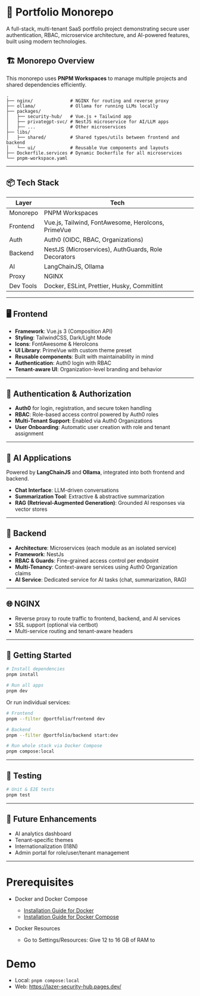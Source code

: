 # 🧩 Portfolio Monorepo

A full-stack, multi-tenant SaaS portfolio project demonstrating secure user authentication, RBAC, microservice architecture, and AI-powered features, built using modern technologies.

## 🏗️ Monorepo Overview

This monorepo uses **PNPM Workspaces** to manage multiple projects and shared dependencies efficiently.

```
.
├── nginx/              # NGINX for routing and reverse proxy
├── ollama/             # Ollama for running LLMs locally
├── packages/
│   ├── security-hub/   # Vue.js + Tailwind app
│   ├── privategpt-svc/ # NestJS microservice for AI/LLM apps
│   ├── ...             # Other microservices
├── libs/
│   ├── shared/         # Shared types/utils between frontend and backend
│   └── ui/             # Reusable Vue components and layouts
├── Dockerfile.services # Dynamic Dockerfile for all microservices
└── pnpm-workspace.yaml
```

---


## 📦 Tech Stack

| Layer       | Tech                                                |
|-------------|-----------------------------------------------------|
| Monorepo    | PNPM Workspaces                                     |
| Frontend    | Vue.js, Tailwind, FontAwesome, HeroIcons, PrimeVue  |
| Auth        | Auth0 (OIDC, RBAC, Organizations)                   |
| Backend     | NestJS (Microservices), AuthGuards, Role Decorators |
| AI          | LangChainJS, Ollama                                 |
| Proxy       | NGINX                                               |
| Dev Tools   | Docker, ESLint, Prettier, Husky, Commitlint         |

---


## 🖥️ Frontend

- **Framework**: Vue.js 3 (Composition API)
- **Styling**: TailwindCSS, Dark/Light Mode
- **Icons**: FontAwesome & HeroIcons
- **UI Library**: PrimeVue with custom theme preset
- **Reusable components**: Built with maintainability in mind
- **Authentication**: Auth0 login with RBAC
- **Tenant-aware UI**: Organization-level branding and behavior

---

## 🔐 Authentication & Authorization

- **Auth0** for login, registration, and secure token handling
- **RBAC**: Role-based access control powered by Auth0 roles
- **Multi-Tenant Support**: Enabled via Auth0 Organizations
- **User Onboarding**: Automatic user creation with role and tenant assignment

---

## 🧠 AI Applications

Powered by **LangChainJS** and **Ollama**, integrated into both frontend and backend.

- **Chat Interface**: LLM-driven conversations
- **Summarization Tool**: Extractive & abstractive summarization
- **RAG (Retrieval-Augmented Generation)**: Grounded AI responses via vector stores

---

## 🔧 Backend

- **Architecture**: Microservices (each module as an isolated service)
- **Framework**: NestJs
- **RBAC & Guards**: Fine-grained access control per endpoint
- **Multi-Tenancy**: Context-aware services using Auth0 Organization claims
- **AI Service**: Dedicated service for AI tasks (chat, summarization, RAG)

---

## 🌐 NGINX

- Reverse proxy to route traffic to frontend, backend, and AI services
- SSL support (optional via certbot)
- Multi-service routing and tenant-aware headers

---


## 🚀 Getting Started

```bash
# Install dependencies
pnpm install

# Run all apps
pnpm dev
```

Or run individual services:

```bash
# Frontend
pnpm --filter @portfolio/frontend dev

# Backend
pnpm --filter @portfolio/backend start:dev

# Run whole stack via Docker Compose
pnpm compose:local

```

---

## 🧪 Testing

```bash
# Unit & E2E tests
pnpm test
```

---


## 📌 Future Enhancements

- AI analytics dashboard
- Tenant-specific themes
- Internationalization (I18N)
- Admin portal for role/user/tenant management

---


# Prerequisites

- Docker and Docker Compose
  - [Installation Guide for Docker](https://docs.docker.com/get-started/get-docker/)
  - [Installation Guide for Docker Compose](https://docs.docker.com/compose/install/)

- Docker Resources

  - Go to Settings/Resources: Give 12 to 16 GB of RAM to


# Demo

- Local: `pnpm compose:local`
- Web: https://lazer-security-hub.pages.dev/
